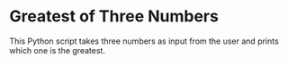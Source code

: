 # Greatest of Three Numbers

This Python script takes three numbers as input from the user and prints which one is the greatest.

